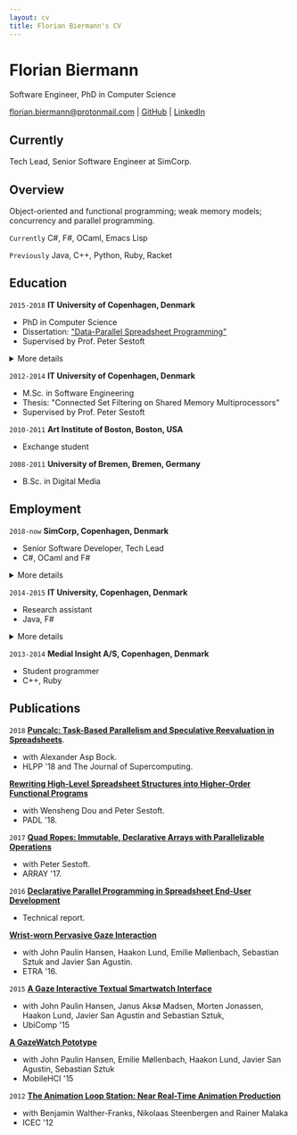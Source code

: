 ```yaml
---
layout: cv
title: Florian Biermann's CV
---
```

# Florian Biermann
Software Engineer, PhD in Computer Science

<div id="webaddress">
<a href="florian.biermann@protonmail.com">florian.biermann@protonmail.com</a>
| <a href="https://github.com/fbie">GitHub</a>
| <a href="https://www.linkedin.com/in/fbie">LinkedIn</a>
</div>


## Currently

Tech Lead, Senior Software Engineer at SimCorp.

## Overview ##

Object-oriented and functional programming; weak memory models; concurrency and parallel programming.

`Currently`
C\#, F\#, OCaml, Emacs Lisp

`Previously`
Java, C++, Python, Ruby, Racket


## Education

`2015-2018`
__IT University of Copenhagen, Denmark__

- PhD in Computer Science
- Dissertation: ["Data-Parallel Spreadsheet Programming"](https://pure.itu.dk/portal/en/publications/id(4c3a3148-5ab5-4c8c-82b6-4e623a8789b4).html)
- Supervised by Prof. Peter Sestoft

<details>
<summary>More details</summary>

During my PhD project, I researched techniques for fully automated
parallelization of spreadsheet programs. I implemented these
techniques in Funcalc, a research prototype spreadsheet implementation
that allows for sheet-defined functions, developed by my supervisor.
Over the course of my project, I published three papers investigating
different automatic parallelization techniques:


- data-parallel approaches, including structural re-writing of highly
  parallel spreadsheet cell structures into higher-order, parallel
  functional programs; and
- data-flow approaches for dynamic, whole-program parallelization
  based on optimistic heuristics.

I spent a substantial amount of my PhD at the University of the
Chinese Academy of Sciences (UCAS) in Beijing, where I collaborated
with different researchers.

My teaching tasks included:
- Popular Concurrent and Parallel Programming, ITU, fall 2015;
- Functional programming, UCAS, spring 2016; and
- Popular Concurrent and Parallel Programming, ITU, fall 2017.
</details>


`2012-2014`
__IT University of Copenhagen, Denmark__

- M.Sc. in Software Engineering
- Thesis: "Connected Set Filtering on Shared Memory Multiprocessors"
- Supervised by Prof. Peter Sestoft

`2010-2011`
__Art Institute of Boston, Boston, USA__

- Exchange student

`2008-2011`
__University of Bremen, Bremen, Germany__

- B.Sc. in Digital Media


## Employment

`2018-now`
__SimCorp, Copenhagen, Denmark__

- Senior Software Developer, Tech Lead
- C\#, OCaml and F\#

<details>
<summary>More details</summary>

My work revolves around the implementation of the Trade Manager
application for bookkeeping of OTC derivative trades. In particular, I
work with:

- implementing OTC contract logic in an embedded DSL in OCaml;
- developing and maintaining the DSL interpreter in C\#;
- planning and grooming features together with product owners, system
  architects and other stake holders.

As on of the senior members of the team, I regularly perform
onboarding and coaching of more junior members of the team. As
tech-lead, I spend a significant amount of time advising architects
and project managers in technical matters.

The following list contains some of the projects I have been working
on:

- Improving performance of executing the contract models implemented
  in the OCaml DSL by introducing new data structures that increase
  data-sharing, resulting in hundreds of megabytes lower memory
  consumption.

- A zero-overhead API for the Trade Manager: design and
  implementation, including a C\# embedded DSL for interacting with
  OTC contract objects.

- Implementing a variant of the Cucumber language using this API:
  making lightweight test automation available to non-programmer test
  analysts and resulting in higher quality releases measured by the
  number of customer defects.

- The migration of tests written in an inaccessible legacy OCaml-DSL
  to Cucumber: design of the strategy as an interpreter
  instrumentation and run-time introspection and an initial
  implementation, resulting in more than 600 subtle business logic
  test cases executed multiple times a day and previously making
  hidden documentation about system behavior accessible.

- Designing a new architecture for Trade Manager data import:
  replacing a hard to maintain legacy implementation based on ad-hoc
  recursive calls to implementations of abstract classes by a
  principled approach using continuation-passing style.

</details>

`2014-2015`
__IT University, Copenhagen, Denmark__

- Research assistant
- Java, F\#

<details>
<summary>More details</summary>

I designed and implemented a Java FX virtual-reality application
rendering LEGO construction manuals step-by-step, where the user can
move between steps and manipulate a 3D model of the LEGO model using
only their eyes. This project was showcased at CES 2015.

</details>

`2013-2014`
__Medial Insight A/S, Copenhagen, Denmark__

- Student programmer
- C++, Ruby


## Publications

`2018`
__[Puncalc: Task-Based Parallelism and Speculative Reevaluation in Spreadsheets](https://doi.org/10.1007/s11227-019-02823-8)__.
- with Alexander Asp Bock.
- HLPP '18 and The Journal of Supercomputing.


__[Rewriting High-Level Spreadsheet Structures into Higher-Order Functional Programs](https://doi.org/10.1007/978-3-319-73305-0_2)__
- with Wensheng Dou and Peter Sestoft.
- PADL '18.

`2017`
__[Quad Ropes: Immutable, Declarative Arrays with Parallelizable Operations](http://dl.acm.org/citation.cfm?id=3091971)__
- with Peter Sestoft.
- ARRAY '17.

`2016`
__[Declarative Parallel Programming in Spreadsheet End-User Development](https://pure.itu.dk/portal/files/80807389/ITU_TR_2016_192.pdf)__
- Technical report.

__[Wrist-worn Pervasive Gaze Interaction](http://dx.doi.org/10.1145/2857491.2857514)__
- with John Paulin Hansen, Haakon Lund, Emilie Møllenbach, Sebastian Sztuk and Javier San Agustin.
- ETRA '16.

`2015`
__[A Gaze Interactive Textual Smartwatch Interface](http://dx.doi.org/10.1145/2800835.2804332)__
- with John Paulin Hansen, Janus Aksø Madsen, Morten Jonassen, Haakon Lund, Javier San Agustin and Sebastian Sztuk,
- UbiComp '15

__[A GazeWatch Pototype](http://dx.doi.org/10.1145/2786567.2792899)__
- with John Paulin Hansen, Emilie Møllenbach, Haakon Lund, Javier San Agustin, Sebastian Sztuk
- MobileHCI '15

`2012`
__[The Animation Loop Station: Near Real-Time Animation Production](http://dx.doi.org/10.1007/978-3-642-33542-6_55)__
- with Benjamin Walther-Franks, Nikolaas Steenbergen and Rainer Malaka
- ICEC '12
